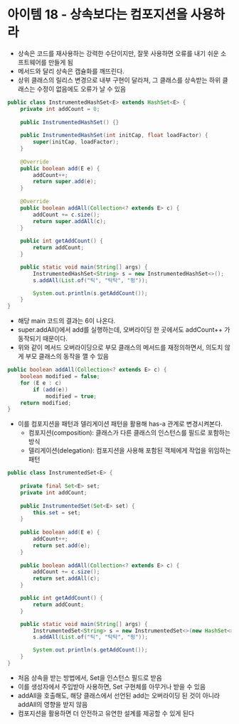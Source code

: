 # 아이템 18 - 상속보다는 컴포지션을 사용하라

- 상속은 코드를 재사용하는 강력한 수단이지만, 잘못 사용하면 오류를 내기 쉬운 소프트웨어를 만들게 됨
- 메서드와 달리 상속은 캡슐화를 깨뜨린다.
- 상위 클래스의 릴리스 변경으로 내부 구현이 달라져, 그 클래스를 상속받는 하위 클래스는 수정이 없음에도 오류가 날 수 있음

```java
public class InstrumentedHashSet<E> extends HashSet<E> {
    private int addCount = 0;
    
    public InstrumentedHashSet() {}
    
    public InstrumentedHashSet(int initCap, float loadFactor) {
        super(initCap, loadFactor);
    }
    
    @Override
    public boolean add(E e) {
        addCount++;
        return super.add(e);
    }
    
    @Override
    public boolean addAll(Collection<? extends E> c) {
        addCount += c.size();
        return super.addAll(c);
    }
    
    public int getAddCount() {
        return addCount;
    }

    public static void main(String[] args) {
        InstrumentedHashSet<String> s = new InstrumentedHashSet<>();
        s.addAll(List.of("틱", "탁탁", "펑"));

        System.out.println(s.getAddCount());
    }
}
```

- 해당 main 코드의 결과는 6이 나온다.
- super.addAll()에서 add를 실행하는데, 오버라이딩 한 곳에서도 addCount++ 가 동작되기 때문이다.
- 위와 같이 메서드 오버라이딩으로 부모 클래스의 메서드를 재정의하면서, 의도치 않게 부모 클래스의 동작을 깰 수 있음

```java
public boolean addAll(Collection<? extends E> c) {
    boolean modified = false;
    for (E e : c)
        if (add(e))
            modified = true;
    return modified;
}
```

- 이를 컴포지션을 패턴과 델리게이션 패턴을 활용해 has-a 관계로 변경시켜본다.
  - 컴포지션(composition): 클래스가 다른 클래스의 인스턴스를 필드로 포함하는 방식
  - 델리게이션(delegation): 컴포지션을 사용해 포함된 객체에게 작업을 위임하는 패턴

```java
public class InstrumentedSet<E> {
    
    private final Set<E> set;
    private int addCount;
    
    public InstrumentedSet(Set<E> set) {
        this.set = set;
    }
    
    public boolean add(E e) {
        addCount++;
        return set.add(e);
    }
    
    public boolean addAll(Collection<? extends E> c) {
        addCount += c.size();
        return set.addAll(c);
    }

    public int getAddCount() {
        return addCount;
    }

    public static void main(String[] args) {
        InstrumentedSet<String> s = new InstrumentedSet<>(new HashSet<>());
        s.addAll(List.of("틱", "탁탁", "펑"));

        System.out.println(s.getAddCount());
    }
}
```

- 처음 상속을 받는 방법에서, Set을 인스턴스 필드로 받음
- 이를 생성자에서 주입받아 사용하면, Set 구현체를 아무거나 받을 수 있음
- addAll을 호출해도, 해당 클래스에서 선언된 add는 오버라이딩 된 것이 아니라 addAll의 영향을 받지 않음
- 컴포지션을 활용하면 더 안전하고 유연한 설계를 제공할 수 있게 된다
